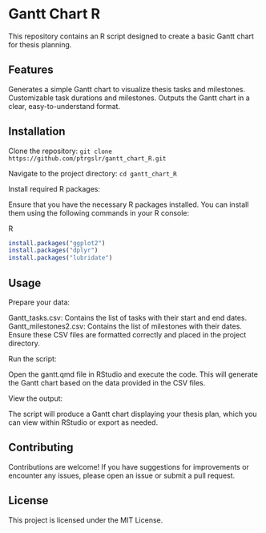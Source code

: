 # Gantt Chart R
This repository contains an R script designed to create a basic Gantt chart for thesis planning.

## Features
Generates a simple Gantt chart to visualize thesis tasks and milestones.
Customizable task durations and milestones.
Outputs the Gantt chart in a clear, easy-to-understand format.

## Installation
Clone the repository:
`git clone https://github.com/ptrgslr/gantt_chart_R.git`

Navigate to the project directory:
`cd gantt_chart_R`

Install required R packages:

Ensure that you have the necessary R packages installed. You can install them using the following commands in your R console:

R
```r
install.packages("ggplot2")
install.packages("dplyr")
install.packages("lubridate")
```

## Usage
Prepare your data:

Gantt_tasks.csv: Contains the list of tasks with their start and end dates.
Gantt_milestones2.csv: Contains the list of milestones with their dates.
Ensure these CSV files are formatted correctly and placed in the project directory.

Run the script:

Open the gantt.qmd file in RStudio and execute the code. This will generate the Gantt chart based on the data provided in the CSV files.

View the output:

The script will produce a Gantt chart displaying your thesis plan, which you can view within RStudio or export as needed.

## Contributing
Contributions are welcome! If you have suggestions for improvements or encounter any issues, please open an issue or submit a pull request.

## License
This project is licensed under the MIT License.
